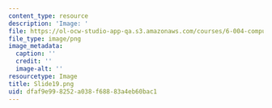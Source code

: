 ```yaml
---
content_type: resource
description: 'Image: '
file: https://ol-ocw-studio-app-qa.s3.amazonaws.com/courses/6-004-computation-structures-spring-2017/dfaf9e998252a038f68883a4eb60bac1_Slide19.png
file_type: image/png
image_metadata:
  caption: ''
  credit: ''
  image-alt: ''
resourcetype: Image
title: Slide19.png
uid: dfaf9e99-8252-a038-f688-83a4eb60bac1
---
```

